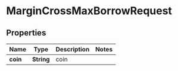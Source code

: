 

# MarginCrossMaxBorrowRequest


## Properties

| Name | Type | Description | Notes |
|------------ | ------------- | ------------- | -------------|
|**coin** | **String** | coin |  |



